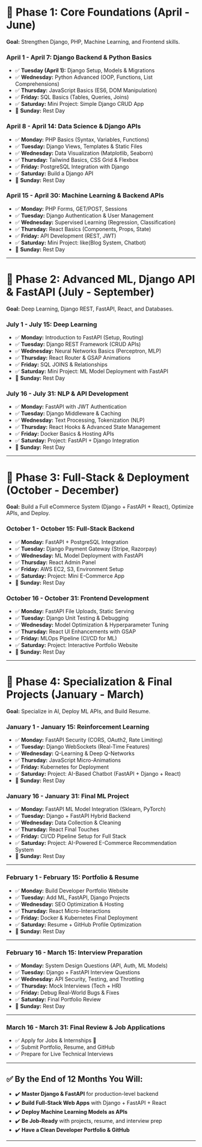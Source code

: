 # **📌 Phase 1: Core Foundations (April - June)**  
**Goal:** Strengthen Django, PHP, Machine Learning, and Frontend skills.

### **April 1 - April 7: Django Backend & Python Basics**
- ✅ **Tuesday (April 1):** Django Setup, Models & Migrations  
- ✅ **Wednesday:** Python Advanced (OOP, Functions, List Comprehensions)  
- ✅ **Thursday:** JavaScript Basics (ES6, DOM Manipulation)  
- ✅ **Friday:** SQL Basics (Tables, Queries, Joins)  
- ✅ **Saturday:** Mini Project: Simple Django CRUD App  
- 🚀 **Sunday:** Rest Day  

### **April 8 - April 14: Data Science & Django APIs**
- ✅ **Monday:** PHP Basics (Syntax, Variables, Functions)  
- ✅ **Tuesday:** Django Views, Templates & Static Files  
- ✅ **Wednesday:** Data Visualization (Matplotlib, Seaborn)  
- ✅ **Thursday:** Tailwind Basics, CSS Grid & Flexbox  
- ✅ **Friday:**  PostgreSQL Integration with Django  
- ✅ **Saturday:** Build a Django API  
- 🚀 **Sunday:** Rest Day  

### **April 15 - April 30: Machine Learning & Backend APIs**
- ✅ **Monday:** PHP Forms, GET/POST, Sessions  
- ✅ **Tuesday:** Django Authentication & User Management  
- ✅ **Wednesday:** Supervised Learning (Regression, Classification)  
- ✅ **Thursday:** React Basics (Components, Props, State)  
- ✅ **Friday:** API Development (REST, JWT)  
- ✅ **Saturday:** Mini Project: like(Blog System, Chatbot)
- 🚀 **Sunday:** Rest Day  

---

# **📌 Phase 2: Advanced ML, Django API & FastAPI (July - September)**

**Goal:** Deep Learning, Django REST, FastAPI, React, and Databases.

### **July 1 - July 15: Deep Learning**

* ✅ **Monday:** Introduction to FastAPI (Setup, Routing)
* ✅ **Tuesday:** Django REST Framework (CRUD APIs)
* ✅ **Wednesday:** Neural Networks Basics (Perceptron, MLP)
* ✅ **Thursday:** React Router & GSAP Animations
* ✅ **Friday:** SQL JOINS & Relationships
* ✅ **Saturday:** Mini Project: ML Model Deployment with FastAPI
* 🚀 **Sunday:** Rest Day

### **July 16 - July 31: NLP & API Development**

* ✅ **Monday:** FastAPI with JWT Authentication
* ✅ **Tuesday:** Django Middleware & Caching
* ✅ **Wednesday:** Text Processing, Tokenization (NLP)
* ✅ **Thursday:** React Hooks & Advanced State Management
* ✅ **Friday:** Docker Basics & Hosting APIs
* ✅ **Saturday:** Project: FastAPI + Django Integration
* 🚀 **Sunday:** Rest Day

---

# **📌 Phase 3: Full-Stack & Deployment (October - December)**

**Goal:** Build a Full eCommerce System (Django + FastAPI + React), Optimize APIs, and Deploy.

### **October 1 - October 15: Full-Stack Backend**

* ✅ **Monday:** FastAPI + PostgreSQL Integration
* ✅ **Tuesday:** Django Payment Gateway (Stripe, Razorpay)
* ✅ **Wednesday:** ML Model Deployment with FastAPI
* ✅ **Thursday:** React Admin Panel
* ✅ **Friday:** AWS EC2, S3, Environment Setup
* ✅ **Saturday:** Project: Mini E-Commerce App
* 🚀 **Sunday:** Rest Day

### **October 16 - October 31: Frontend Development**

* ✅ **Monday:** FastAPI File Uploads, Static Serving
* ✅ **Tuesday:** Django Unit Testing & Debugging
* ✅ **Wednesday:** Model Optimization & Hyperparameter Tuning
* ✅ **Thursday:** React UI Enhancements with GSAP
* ✅ **Friday:** MLOps Pipeline (CI/CD for ML)
* ✅ **Saturday:** Project: Interactive Portfolio Website
* 🚀 **Sunday:** Rest Day

---

# **📌 Phase 4: Specialization & Final Projects (January - March)**

**Goal:** Specialize in AI, Deploy ML APIs, and Build Resume.

### **January 1 - January 15: Reinforcement Learning**

* ✅ **Monday:** FastAPI Security (CORS, OAuth2, Rate Limiting)
* ✅ **Tuesday:** Django WebSockets (Real-Time Features)
* ✅ **Wednesday:** Q-Learning & Deep Q-Networks
* ✅ **Thursday:** JavaScript Micro-Animations
* ✅ **Friday:** Kubernetes for Deployment
* ✅ **Saturday:** Project: AI-Based Chatbot (FastAPI + Django + React)
* 🚀 **Sunday:** Rest Day

### **January 16 - January 31: Final ML Project**

* ✅ **Monday:** FastAPI ML Model Integration (Sklearn, PyTorch)
* ✅ **Tuesday:** Django + FastAPI Hybrid Backend
* ✅ **Wednesday:** Data Collection & Cleaning
* ✅ **Thursday:** React Final Touches
* ✅ **Friday:** CI/CD Pipeline Setup for Full Stack
* ✅ **Saturday:** Project: AI-Powered E-Commerce Recommendation System
* 🚀 **Sunday:** Rest Day

---

### **February 1 - February 15: Portfolio & Resume**

* ✅ **Monday:** Build Developer Portfolio Website
* ✅ **Tuesday:** Add ML, FastAPI, Django Projects
* ✅ **Wednesday:** SEO Optimization & Hosting
* ✅ **Thursday:** React Micro-Interactions
* ✅ **Friday:** Docker & Kubernetes Final Deployment
* ✅ **Saturday:** Resume + GitHub Profile Optimization
* 🚀 **Sunday:** Rest Day

---

### **February 16 - March 15: Interview Preparation**

* ✅ **Monday:** System Design Questions (API, Auth, ML Models)
* ✅ **Tuesday:** Django + FastAPI Interview Questions
* ✅ **Wednesday:** API Security, Testing, and Throttling
* ✅ **Thursday:** Mock Interviews (Tech + HR)
* ✅ **Friday:** Debug Real-World Bugs & Fixes
* ✅ **Saturday:** Final Portfolio Review
* 🚀 **Sunday:** Rest Day

---

### **March 16 - March 31: Final Review & Job Applications**

* ✅ Apply for Jobs & Internships 🚀
* ✅ Submit Portfolio, Resume, and GitHub
* ✅ Prepare for Live Technical Interviews

---

## ✅ **By the End of 12 Months You Will:**

* ✔️ **Master Django & FastAPI** for production-level backend
* ✔️ **Build Full-Stack Web Apps** with Django + FastAPI + React
* ✔️ **Deploy Machine Learning Models as APIs**
* ✔️ **Be Job-Ready** with projects, resume, and interview prep
* ✔️ **Have a Clean Developer Portfolio & GitHub**

---
